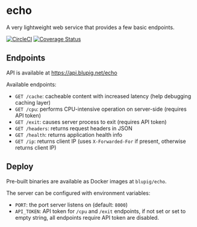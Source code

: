 # echo
A very lightweight web service that provides a few basic endpoints.

[![CircleCI](https://circleci.com/gh/blupig/echo.svg?style=svg)](https://circleci.com/gh/blupig/echo)
[![Coverage Status](https://coveralls.io/repos/github/blupig/echo/badge.svg?branch=master)](https://coveralls.io/github/blupig/echo?branch=master)

## Endpoints
API is available at https://api.blupig.net/echo

Available endpoints:
- `GET /cache`: cacheable content with increased latency (help debugging caching layer)
- `GET /cpu`: performs CPU-intensive operation on server-side (requires API token)
- `GET /exit`: causes server process to exit (requires API token)
- `GET /headers`: returns request headers in JSON
- `GET /health`: returns application health info
- `GET /ip`: returns client IP (uses `X-Forwarded-For` if present, otherwise returns client IP)

## Deploy
Pre-built binaries are available as Docker images at `blupig/echo`.

The server can be configured with environment variables:
- `PORT`: the port server listens on (default: `8000`)
- `API_TOKEN`: API token for `/cpu` and `/exit` endpoints, if not set or set to empty string, all endpoints require API token are disabled.
